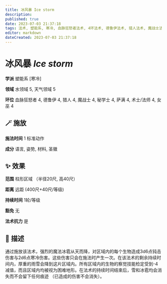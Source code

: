 ```yaml
---
title: 冰风暴 Ice storm
description: 
published: true
date: 2023-07-03 21:37:18
tags: 法术, 塑能系, 寒冷, 血脉狂怒者法术, 4环法术, 德鲁伊法术, 猎人法术, 魔战士法术, 秘学士法术, 萨满法术, 术士/法师法术, 女巫法术, 水领域, 天气领域
editor: markdown
dateCreated: 2023-07-03 21:37:18
---
```


# **冰风暴** *Ice storm*

**学派** 塑能系 \[寒冷\] 

**领域** 水领域 5, 天气领域 5

**环位** 血脉狂怒者 4, 德鲁伊 4, 猎人 4, 魔战士 4, 秘学士 4, 萨满 4, 术士/法师 4, 女巫 4

## 🪄 施放

**施法时间** 1 标准动作

**成分** 语言, 姿势, 材料, 圣徽

## ✨ 效果  

**范围** 柱形区域 （半径20尺, 高40尺）

**距离** 远距 (400尺+40尺/等级)  

**持续时间** 1轮/等级 

**豁免** 无

**法术抗力** 是

## 📖 描述

通过施放该法术，强烈的魔法冰雹从天而降，对区域内的每个生物造成3d6点钝击伤害与2d6点寒冷伤害。这些伤害只会在施法时产生一次。在该法术的剩余持续时间内，厚重的雨雪会降到这片区域内。所有区域内的生物的察觉技能检定受到-4减值，而且区域内均被视为困难地形。在法术的持续时间结束后，雪和冰雹均会消失而不会留下任何痕迹 （已造成的伤害不会消失）。
    